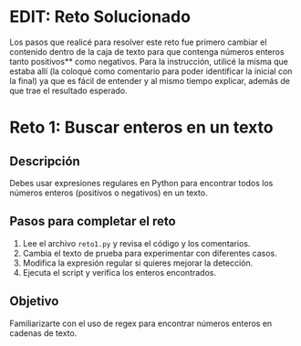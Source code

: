 # EDIT: Reto Solucionado

Los pasos que realicé para resolver este reto fue primero cambiar el contenido dentro de la caja de texto para que contenga números enteros tanto positivos** como negativos. Para la instrucción, utilicé la misma que estaba allí (la coloqué como comentario para poder identificar la inicial con la final) ya que es fácil de entender y al mismo tiempo explicar, además de que trae el resultado esperado.

# Reto 1: Buscar enteros en un texto

## Descripción
Debes usar expresiones regulares en Python para encontrar todos los números enteros (positivos o negativos) en un texto.

## Pasos para completar el reto
1. Lee el archivo `reto1.py` y revisa el código y los comentarios.
2. Cambia el texto de prueba para experimentar con diferentes casos.
3. Modifica la expresión regular si quieres mejorar la detección.
4. Ejecuta el script y verifica los enteros encontrados.

## Objetivo
Familiarizarte con el uso de regex para encontrar números enteros en cadenas de texto.
